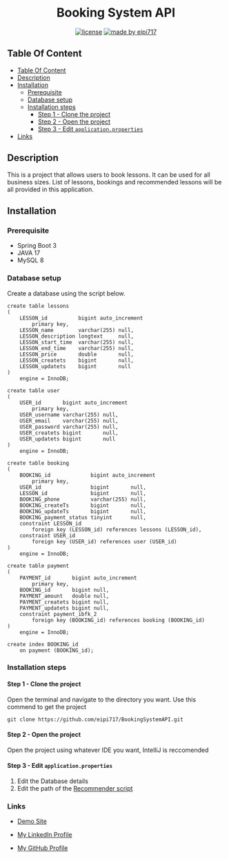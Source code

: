 <center> <h1>Booking System API</h1> </center>
<div align="center">

[![license](https://img.shields.io/github/license/dec0dOS/amazing-github-template.svg?style=flat-square)](LICENSE)
[![made by eipi717](https://img.shields.io/badge/made%20by-eipi717-ff1414.svg?style=flat-square)](https://www.linkedin.com/in/nicholas-ho-954053216/)

</div>

## Table Of Content
  * [Table Of Content](#table-of-content)
  * [Description](#description)
  * [Installation](#installation)
    * [Prerequisite](#prerequisite)
    * [Database setup](#database-setup)
    * [Installation steps](#installation-steps)
      * [Step 1 - Clone the project](#step-1---clone-the-project)
      * [Step 2 - Open the project](#step-2---open-the-project)
      * [Step 3 - Edit `application.properties`](#step-3---edit-applicationproperties)
  * [Links](#links)

## Description
This is a project that allows users to book lessons. It can be used for all business sizes. List of lessons, bookings and recommended lessons will be all provided in this application.

## Installation

### Prerequisite
- Spring Boot 3
- JAVA 17
- MySQL 8

### Database setup
Create a database using the script below.


```mysql
create table lessons
(
    LESSON_id          bigint auto_increment
        primary key,
    LESSON_name        varchar(255) null,
    LESSON_description longtext     null,
    LESSON_start_time  varchar(255) null,
    LESSON_end_time    varchar(255) null,
    LESSON_price       double       null,
    LESSON_createts    bigint       null,
    LESSON_updatets    bigint       null
)
    engine = InnoDB;

create table user
(
    USER_id       bigint auto_increment
        primary key,
    USER_username varchar(255) null,
    USER_email    varchar(255) null,
    USER_password varchar(255) null,
    USER_createts bigint       null,
    USER_updatets bigint       null
)
    engine = InnoDB;

create table booking
(
    BOOKING_id             bigint auto_increment
        primary key,
    USER_id                bigint       null,
    LESSON_id              bigint       null,
    BOOKING_phone          varchar(255) null,
    BOOKING_createTs       bigint       null,
    BOOKING_updateTs       bigint       null,
    BOOKING_payment_status tinyint      null,
    constraint LESSON_id
        foreign key (LESSON_id) references lessons (LESSON_id),
    constraint USER_id
        foreign key (USER_id) references user (USER_id)
)
    engine = InnoDB;

create table payment
(
    PAYMENT_id       bigint auto_increment
        primary key,
    BOOKING_id       bigint null,
    PAYMENT_amount   double null,
    PAYMENT_createts bigint null,
    PAYMENT_updatets bigint null,
    constraint payment_ibfk_2
        foreign key (BOOKING_id) references booking (BOOKING_id)
)
    engine = InnoDB;

create index BOOKING_id
    on payment (BOOKING_id);

```

### Installation steps

#### Step 1 - Clone the project

Open the terminal and navigate to the directory you want.
Use this commend to get the project
```shell
git clone https://github.com/eipi717/BookingSystemAPI.git
```

#### Step 2 - Open the project
Open the project using whatever IDE you want, IntelliJ is reccomended

#### Step 3 - Edit `application.properties`
1. Edit the Database details
2. Edit the path of the [Recommender script](https://github.com/eipi717/BookingSystemRecommender)

### Links
- [Demo Site](https://demo-site.booking-system.tech/)

- [My LinkedIn Profile](https://www.linkedin.com/in/nicholas-ho-954053216/)

- [My GitHub Profile](https://github.com/eipi717)


